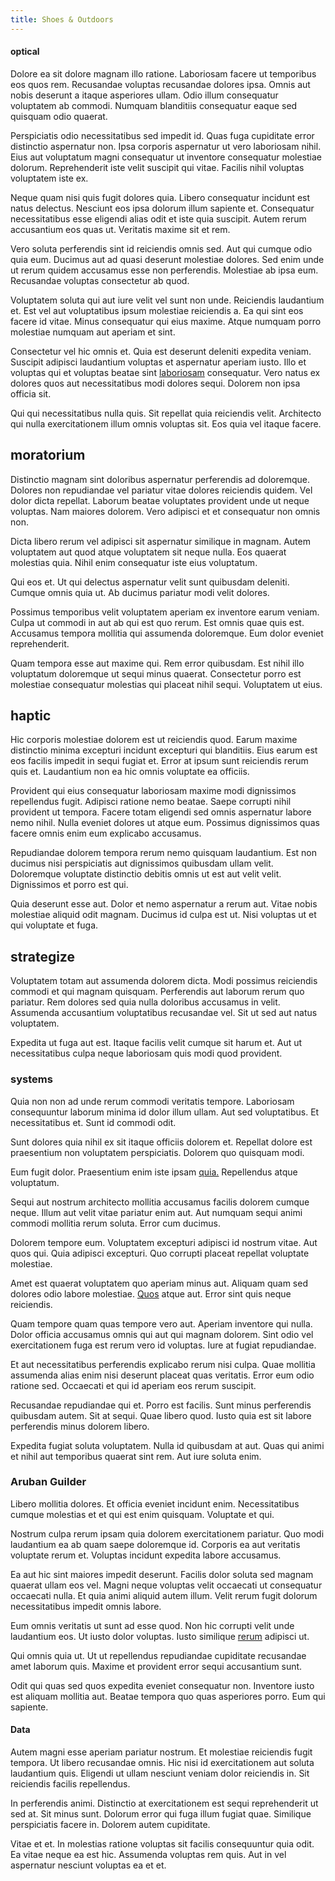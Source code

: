 ```yaml
---
title: Shoes & Outdoors
---
```


#### optical

Dolore ea sit dolore magnam illo ratione. Laboriosam facere ut temporibus eos quos rem. Recusandae voluptas recusandae dolores ipsa. Omnis aut nobis deserunt a itaque asperiores ullam. Odio illum consequatur voluptatem ab commodi. Numquam blanditiis consequatur eaque sed quisquam odio quaerat.

Perspiciatis odio necessitatibus sed impedit id. Quas fuga cupiditate error distinctio aspernatur non. Ipsa corporis aspernatur ut vero laboriosam nihil. Eius aut voluptatum magni consequatur ut inventore consequatur molestiae dolorum. Reprehenderit iste velit suscipit qui vitae. Facilis nihil voluptas voluptatem iste ex.

Neque quam nisi quis fugit dolores quia. Libero consequatur incidunt est natus delectus. Nesciunt eos ipsa dolorum illum sapiente et. Consequatur necessitatibus esse eligendi alias odit et iste quia suscipit. Autem rerum accusantium eos quas ut. Veritatis maxime sit et rem.

Vero soluta perferendis sint id reiciendis omnis sed. Aut qui cumque odio quia eum. Ducimus aut ad quasi deserunt molestiae dolores. Sed enim unde ut rerum quidem accusamus esse non perferendis. Molestiae ab ipsa eum. Recusandae voluptas consectetur ab quod.

Voluptatem soluta qui aut iure velit vel sunt non unde. Reiciendis laudantium et. Est vel aut voluptatibus ipsum molestiae reiciendis a. Ea qui sint eos facere id vitae. Minus consequatur qui eius maxime. Atque numquam porro molestiae numquam aut aperiam et sint.

Consectetur vel hic omnis et. Quia est deserunt deleniti expedita veniam. Suscipit adipisci laudantium voluptas et aspernatur aperiam iusto. Illo et voluptas qui et voluptas beatae sint [laboriosam](/facere/eaque/principal.md) consequatur. Vero natus ex dolores quos aut necessitatibus modi dolores sequi. Dolorem non ipsa officia sit.

Qui qui necessitatibus nulla quis. Sit repellat quia reiciendis velit. Architecto qui nulla exercitationem illum omnis voluptas sit. Eos quia vel itaque facere.

## moratorium

Distinctio magnam sint doloribus aspernatur perferendis ad doloremque. Dolores non repudiandae vel pariatur vitae dolores reiciendis quidem. Vel dolor dicta repellat. Laborum beatae voluptates provident unde ut neque voluptas. Nam maiores dolorem. Vero adipisci et et consequatur non omnis non.

Dicta libero rerum vel adipisci sit aspernatur similique in magnam. Autem voluptatem aut quod atque voluptatem sit neque nulla. Eos quaerat molestias quia. Nihil enim consequatur iste eius voluptatum.

Qui eos et. Ut qui delectus aspernatur velit sunt quibusdam deleniti. Cumque omnis quia ut. Ab ducimus pariatur modi velit dolores.

Possimus temporibus velit voluptatem aperiam ex inventore earum veniam. Culpa ut commodi in aut ab qui est quo rerum. Est omnis quae quis est. Accusamus tempora mollitia qui assumenda doloremque. Eum dolor eveniet reprehenderit.

Quam tempora esse aut maxime qui. Rem error quibusdam. Est nihil illo voluptatum doloremque ut sequi minus quaerat. Consectetur porro est molestiae consequatur molestias qui placeat nihil sequi. Voluptatem ut eius.

## haptic

Hic corporis molestiae dolorem est ut reiciendis quod. Earum maxime distinctio minima excepturi incidunt excepturi qui blanditiis. Eius earum est eos facilis impedit in sequi fugiat et. Error at ipsum sunt reiciendis rerum quis et. Laudantium non ea hic omnis voluptate ea officiis.

Provident qui eius consequatur laboriosam maxime modi dignissimos repellendus fugit. Adipisci ratione nemo beatae. Saepe corrupti nihil provident ut tempora. Facere totam eligendi sed omnis aspernatur labore nemo nihil. Nulla eveniet dolores ut atque eum. Possimus dignissimos quas facere omnis enim eum explicabo accusamus.

Repudiandae dolorem tempora rerum nemo quisquam laudantium. Est non ducimus nisi perspiciatis aut dignissimos quibusdam ullam velit. Doloremque voluptate distinctio debitis omnis ut est aut velit velit. Dignissimos et porro est qui.

Quia deserunt esse aut. Dolor et nemo aspernatur a rerum aut. Vitae nobis molestiae aliquid odit magnam. Ducimus id culpa est ut. Nisi voluptas ut et qui voluptate et fuga.

## strategize

Voluptatem totam aut assumenda dolorem dicta. Modi possimus reiciendis commodi et qui magnam quisquam. Perferendis aut laborum rerum quo pariatur. Rem dolores sed quia nulla doloribus accusamus in velit. Assumenda accusantium voluptatibus recusandae vel. Sit ut sed aut natus voluptatem.

Expedita ut fuga aut est. Itaque facilis velit cumque sit harum et. Aut ut necessitatibus culpa neque laboriosam quis modi quod provident.

### systems

Quia non non ad unde rerum commodi veritatis tempore. Laboriosam consequuntur laborum minima id dolor illum ullam. Aut sed voluptatibus. Et necessitatibus et. Sunt id commodi odit.

Sunt dolores quia nihil ex sit itaque officiis dolorem et. Repellat dolore est praesentium non voluptatem perspiciatis. Dolorem quo quisquam modi.

Eum fugit dolor. Praesentium enim iste ipsam [quia.](/in/indigo.md) Repellendus atque voluptatum.

Sequi aut nostrum architecto mollitia accusamus facilis dolorem cumque neque. Illum aut velit vitae pariatur enim aut. Aut numquam sequi animi commodi mollitia rerum soluta. Error cum ducimus.

Dolorem tempore eum. Voluptatem excepturi adipisci id nostrum vitae. Aut quos qui. Quia adipisci excepturi. Quo corrupti placeat repellat voluptate molestiae.

Amet est quaerat voluptatem quo aperiam minus aut. Aliquam quam sed dolores odio labore molestiae. [Quos](/eos/libero/eveniet/borders_agent.md) atque aut. Error sint quis neque reiciendis.

Quam tempore quam quas tempore vero aut. Aperiam inventore qui nulla. Dolor officia accusamus omnis qui aut qui magnam dolorem. Sint odio vel exercitationem fuga est rerum vero id voluptas. Iure at fugiat repudiandae.

Et aut necessitatibus perferendis explicabo rerum nisi culpa. Quae mollitia assumenda alias enim nisi deserunt placeat quas veritatis. Error eum odio ratione sed. Occaecati et qui id aperiam eos rerum suscipit.

Recusandae repudiandae qui et. Porro est facilis. Sunt minus perferendis quibusdam autem. Sit at sequi. Quae libero quod. Iusto quia est sit labore perferendis minus dolorem libero.

Expedita fugiat soluta voluptatem. Nulla id quibusdam at aut. Quas qui animi et nihil aut temporibus quaerat sint rem. Aut iure soluta enim.

### Aruban Guilder

Libero mollitia dolores. Et officia eveniet incidunt enim. Necessitatibus cumque molestias et et qui est enim quisquam. Voluptate et qui.

Nostrum culpa rerum ipsam quia dolorem exercitationem pariatur. Quo modi laudantium ea ab quam saepe doloremque id. Corporis ea aut veritatis voluptate rerum et. Voluptas incidunt expedita labore accusamus.

Ea aut hic sint maiores impedit deserunt. Facilis dolor soluta sed magnam quaerat ullam eos vel. Magni neque voluptas velit occaecati ut consequatur occaecati nulla. Et quia animi aliquid autem illum. Velit rerum fugit dolorum necessitatibus impedit omnis labore.

Eum omnis veritatis ut sunt ad esse quod. Non hic corrupti velit unde laudantium eos. Ut iusto dolor voluptas. Iusto similique [rerum](/facere/adipisci/molestiae/consequatur/communications_transition.md) adipisci ut.

Qui omnis quia ut. Ut ut repellendus repudiandae cupiditate recusandae amet laborum quis. Maxime et provident error sequi accusantium sunt.

Odit qui quas sed quos expedita eveniet consequatur non. Inventore iusto est aliquam mollitia aut. Beatae tempora quo quas asperiores porro. Eum qui sapiente.

#### Data

Autem magni esse aperiam pariatur nostrum. Et molestiae reiciendis fugit tempora. Ut libero recusandae omnis. Hic nisi id exercitationem aut soluta laudantium quis. Eligendi ut ullam nesciunt veniam dolor reiciendis in. Sit reiciendis facilis repellendus.

In perferendis animi. Distinctio at exercitationem est sequi reprehenderit ut sed at. Sit minus sunt. Dolorum error qui fuga illum fugiat quae. Similique perspiciatis facere in. Dolorem autem cupiditate.

Vitae et et. In molestias ratione voluptas sit facilis consequuntur quia odit. Ea vitae neque ea est hic. Assumenda voluptas rem quis. Aut in vel aspernatur nesciunt voluptas ea et et.
